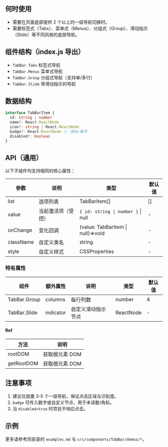 ## 何时使用

- 需要在页面底部提供 2 个以上的一级导航切换时。
- 需要标签式（Tabs）、菜单式（Menus）、分组式（Group）、滑动指示（Slide）等不同风格的底部导航。

## 组件结构（index.js 导出）

- `TabBar.Tabs` 标签式导航
- `TabBar.Menus` 菜单式导航
- `TabBar.Group` 分组式导航（支持单/多行）
- `TabBar.Slide` 带滑动指示的导航

## 数据结构

```ts
interface TabBarItem {
  id: string | number
  name?: React.ReactNode
  icon?: string | React.ReactNode
  badge?: React.ReactNode // 角标/数字
  disabled?: boolean
}
```

## API（通用）

以下子组件均支持相同的核心属性：

| 参数      | 说明               | 类型                               | 默认值 |
| --------- | ------------------ | ---------------------------------- | ------ |
| list      | 选项列表           | TabBarItem[]                       | []     |
| value     | 当前激活项（受控） | `{ id: string \| number }` \| null | -      |
| onChange  | 变化回调           | (value: TabBarItem \| null)=>void  | -      |
| className | 自定义类名         | string                             | -      |
| style     | 自定义样式         | CSSProperties                      | -      |

### 特有属性

| 组件         | 额外属性  | 说明               | 类型      | 默认值 |
| ------------ | --------- | ------------------ | --------- | ------ |
| TabBar.Group | columns   | 每行列数           | number    | 4      |
| TabBar.Slide | indicator | 自定义滑动指示节点 | ReactNode | -      |

#### Ref

| 方法       | 说明           |
| ---------- | -------------- |
| rootDOM    | 获取根元素 DOM |
| getRootDOM | 获取根元素 DOM |

## 注意事项

1. 建议仅放置 3-5 个一级导航，保证点击区域与识别度。
2. `badge` 可传入数字或自定义节点，用于未读数/角标。
3. 当 `disabled=true` 时项目不响应点击。

## 示例

更多请参考同目录的 `examples.md` 与 `src/components/TabBar/demos/*`。
